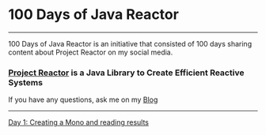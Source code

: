 # 100 Days of Java Reactor

---

100 Days of Java Reactor is an initiative that consisted of 100 days sharing content about Project Reactor on my social media.

### [Project Reactor](https://projectreactor.io/) is a Java Library to Create Efficient Reactive Systems

If you have any questions, ask me on my [Blog](https://silascandiolli.com/about)

***

[Day 1: Creating a Mono and reading results](https://github.com/candiolli/100DaysOfJavaReactor/blob/main/src/main/java/com/silascandiolli/app/Day001.java)